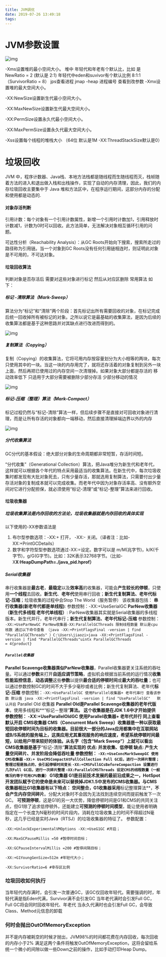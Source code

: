 ```yaml
---
title: JVM调优
date: 2019-07-26 13:49:18
tags:
---
```


# JVM参数设置

![img](https://img-blog.csdn.net/2018041715401852)

-Xms设置堆的最小空间大小。
堆中 年轻代和年老有个默认比，比如 是  NewRatio   = 2 (默认是 2:1)
年轻代中eden和suvivor有个默认比例 8:1:1  （SurvivorRatio = 8）  jps查看进程 jmap -heap 进程编号 查看到改参数
-Xmx设置堆的最大空间大小。

-XX:NewSize设置新生代最小空间大小。

-XX:MaxNewSize设置新生代最大空间大小。

-XX:PermSize设置永久代最小空间大小。

-XX:MaxPermSize设置永久代最大空间大小。

-Xss设置每个线程的堆栈大小 （64位 默认是1M  -XX:ThreadStackSize默认是0）

# 垃圾回收

JVM 中，程序计数器、Java栈、本地方法栈都是随线程而生随线程而灭，栈帧随着方法的进入和退出做入栈和出栈操作，实现了自动的内存清理，因此，我们的内存垃圾回收主要集中于 Java 堆和方法区中，在程序运行期间，这部分内存的分配和使用都是动态的.

#### 对象存活判断

引用计数：每个对象有一个引用计数属性，新增一个引用时计数加1，引用释放时计数减1，计数为0时可以回收。此方法简单，无法解决对象相互循环引用的问题。 

可达性分析（Reachability Analysis）：从GC Roots开始向下搜索，搜索所走过的路径称为引用链。当一个对象到GC Roots没有任何引用链相连时，则证明此对象是不可用的，不可达对象。

#### 垃圾回收算法

判断对象是否存活后  需要对这些对象进行标记 然后从对应区删除 常用算法 如下：

##### 标记 -清除算法（Mark-Sweep）

算法分为“标记”和“清除”两个阶段：首先标记出所有需要回收的对象，在标记完成后统一回收掉所有被标记的对象。之所以说它是最基础的收集算法，是因为后续的收集算法都是基于这种思路并对其缺点进行改进而得到的。

![img](https://img-blog.csdn.net/20180417164348571)

##### 复制算法（Copying）

复制（Copying）的收集算法，它将可用内存按容量划分为大小相等的两块，每次只使用其中的一块。当这一块的内存用完了，就将还存活着的对象复制到另外一块上面，然后再把已使用过的内存空间一次清理掉。如果对象大部分都是存活的  移动效率低下 只适用于大部分需要被删除少部分存活 少部分移动的情况

![img](https://img-blog.csdn.net/20180417164357732)

##### 标记-压缩（整理）算法（Mark-Compact）

标记过程仍然与“标记-清除”算法一样，但后续步骤不是直接对可回收对象进行清理，而是让所有存活的对象都向一端移动，然后直接清理掉端边界以外的内存

![img](https://img-blog.csdn.net/20180417164951325)

##### 分代收集算法

GC分代的基本假设：绝大部分对象的生命周期都非常短暂，存活时间短。

“分代收集”（Generational Collection）算法，把Java堆分为新生代和老年代，这样就可以根据各个年代的特点采用最适当的收集算法。在新生代中，每次垃圾收集时都发现有大批对象死去，只有少量存活，那就选用复制算法，只需要付出少量存活对象的复制成本就可以完成收集。而老年代中因为对象存活率高、没有额外空间对它进行分配担保，就必须使用“标记-清理”或“标记-整理”算法来进行回收。

#### 垃圾收集器

##### 垃圾收集算法是内存回收的方法论，垃圾收集器就是内存回收的具体实现 

以下使用的-XX参数语法是
  1) 布尔型参数选项：-XX:+ 打开， -XX:- 关闭。（译者注：比如-XX:+PrintGCDetails）
  2) 数字和字符型型参数选项通过-XX:=设定。数字可以是 m/M(兆字节)，k/K(千字节)，g/G(G字节)。比如：32K表示32768字节。（比如-X**X:HeapDumpPath=./java_pid.hprof）**

##### **Serial收集器**

串行收集器是**最古老**，**最稳定**以及**效率高**的收集器，可能会**产生较长的停顿**，只使用**一个线程**去回收。**新生代**、**老年代**使用串行回收；**新生代复制算法、老年代标记-压缩**；垃圾收集的过程中会Stop The World（服务暂停） 该收集器包括：
**串行收集器(新老年代都是单线程)**: 参数控制：-XX:+UseSerialGC 
**ParNew收集器（新生代多线程 老年代单线程）**: ParNew收集器其实就是Serial收集器的多线程版本。新生代并行，老年代串行；**新生代复制算法、老年代标记-压缩**
参数控制：
    `-XX:+UseParNewGC ParNew收集器-XX:ParallelGCThreads 限制线程数量 默认是cpu核数 通过以下命令查看 （java -XX:+PrintFlagsFinal -version | find "ParallelGCThreads" ）C:\Users\jiaozi>java -XX:+PrintFlagsFinal -version | find "ParallelGCThreads"uintx ParallelGCThreads                         = 4{product}`

##### `Parallel收集器`

**Parallel Scavenge收集器类似ParNew收集器**，Parallel收集器更关注系统的吞吐量。可以通过**参数**来打开**自适应调节策略**，虚拟机会根据当前系统的运行情况**收集性能监控信息**，**动态调整**这些**参数**以提供**最合适的停顿时间**或**最大的吞吐量**；也可以通过参数控制GC的时间不大于多少毫秒或者比例；新生代复制算法、老年代**标记-压缩**
参数控制：`-XX:+UseParallelGC 使用Parallel收集器+ 老年代串行 查看该参数 默认值 java -XX:+PrintFlagsFinal -version | find "UseParallelGC"   默认开启`
Parallel Old 收集器
**Parallel Old是Parallel Scavenge收集器的老年代版本**，使用多线程和**“标记－整理”**算法。
这个收集器是在JDK 1.6中才开始提供
参数控制： -XX:+UseParallelOldGC 使用Parallel收集器+ 老年代并行 同上查看 默认开启
**CMS收集器**
        CMS（Concurrent Mark Sweep）收集器是一种以获取最短回收停顿时间为目标的收集器。目前很大一部分的Java应用都集中在互联网站或B/S系统的服务端上，这类应用尤其重视服务的响应速度，希望系统停顿时间最短，以给用户带来较好的体验。从名字（包含“Mark Sweep”）上就可以看出CMS收集器是基于**“标记-清除”**算法实现的
    **优点: 并发收集、低停顿** 
    **缺点: 产生大量空间碎片、并发阶段会降低吞吐量**
参数控制：
`-XX:+UseConcMarkSweepGC 使用CMS收集器`
`-XX:+ UseCMSCompactAtFullCollection Full GC后，进行一次碎片整理；整理过程是独占的，会引起停顿时间变长`
`-XX:+CMSFullGCsBeforeCompaction 设置进行几次Full GC后，进行一次碎片整理`
`-XX:ParallelCMSThreads 设定CMS的线程数量（一般情况约等于可用CPU数量）`
**G1收集器**
     G1是目前技术发展的最前沿成果之一，HotSpot开发团队赋予它的使命是未来可以替换掉JDK1.5中发布的CMS收集器。与CMS收集器相比G1收集器有以下特点：
空间整合，G1收集器采用**标记整理算法**，**不会产生内存空间碎片**。分配大对象时不会因为无法找到连续空间而提前触发下一次GC。
**可预测停顿**，这是G1的另一大优势，降低停顿时间是G1和CMS的共同关注点，但G1除了追求低停顿外，还能建立**可预测的停顿时间模型**，能让使用者明确指定在一个长度为N毫秒的时间片段内，消耗在垃圾收集上的时间不得超过N毫秒，这几乎已经是实时Java（RTSJ）的垃圾收集器的特征了。
参数配置：

`-XX:+UnlockExperimentalVMOptions -XX:+UseG1GC #开启；`

`-XX:MaxGCPauseMillis =50 #暂停时间目标；`

`-XX:GCPauseIntervalMillis =200 #暂停间隔目标；`

`-XX:+G1YoungGenSize=512m #年轻代大小；`

`-XX:SurvivorRatio=6 #幸存区比例`

### 垃圾回收如何执行

当年轻代内存满时，会引发一次普通GC，该GC仅回收年轻代。需要强调的时，年轻代满是指Eden代满，Survivor满不会引发GC
当年老代满时会引发Full GC，Full GC将会同时回收年轻代、年老代
当永久代满时也会引发Full GC，会导致Class、Method元信息的卸载

### 何时会抛出OutOfMemoryException

并不是内存被耗空的时候才抛出，JVM98%的时间都花费在内存回收，每次回收的内存小于2%
满足这两个条件将触发OutOfMemoryException，这将会留给系统一个微小的间隙以做一些Down之前的操作，比如手动打印Heap Dump。


























